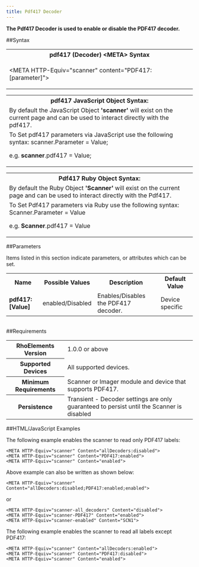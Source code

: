 ```yaml
---
title: Pdf417 Decoder
---
```



<b>
The Pdf417 Decoder is used to enable or disable the PDF417 decoder.
</b>

##Syntax

<table class="re-table"><tr><th class="tableHeading">pdf417 (Decoder) &lt;META&gt; Syntax
</th></tr><tr><td class="clsSyntaxCells clsOddRow"><p>&lt;META HTTP-Equiv="scanner" content="PDF417:[parameter]"&gt;</p></td></tr></table>
<table class="re-table"><tr><th class="tableHeading">pdf417 JavaScript Object Syntax:</th></tr><tr><td class="clsSyntaxCells clsOddRow">
By default the JavaScript Object <b>'scanner'</b> will exist on the current page and can be used to interact directly with the pdf417.
</td></tr><tr><td class="clsSyntaxCells clsEvenRow">
To Set pdf417 parameters via JavaScript use the following syntax: scanner.Parameter = Value;
<P />e.g. <b>scanner</b>.pdf417 = Value;
</td></tr></table>
<table class="re-table"><tr><th class="tableHeading">Pdf417 Ruby Object Syntax:</th></tr><tr><td class="clsSyntaxCells clsOddRow">
By default the Ruby Object <b>'Scanner'</b> will exist on the current page and can be used to interact directly with the Pdf417.
</td></tr><tr><td class="clsSyntaxCells clsEvenRow">
To Set Pdf417 parameters via Ruby use the following syntax: Scanner.Parameter = Value
<P />e.g. <b>Scanner</b>.pdf417 = Value
</td></tr></table>



##Parameters


Items listed in this section indicate parameters, or attributes which can be set.
<table class="re-table"><col width="20%" /><col width="20%" /><col width="38%" /><col width="22%" /><tr><th class="tableHeading">Name</th><th class="tableHeading">Possible Values</th><th class="tableHeading">Description</th><th class="tableHeading">Default Value</th></tr><tr><td class="clsSyntaxCells clsOddRow"><b>pdf417:[Value]
</b></td><td class="clsSyntaxCells clsOddRow">enabled/Disabled</td><td class="clsSyntaxCells clsOddRow">Enables/Disables the PDF417 decoder.</td><td class="clsSyntaxCells clsOddRow">Device specific</td></tr></table>
<table class="re-table"><col width="78%" /><col width="8%" /><col width="1%" /><col width="5%" /><col width="1%" /><col width="5%" /><col width="2%" /></table>





##Requirements

<table class="re-table"><tr><th class="tableHeading">RhoElements Version</th><td class="clsSyntaxCell clsEvenRow">1.0.0 or above
</td></tr><tr><th class="tableHeading">Supported Devices</th><td class="clsSyntaxCell clsOddRow">All supported devices.</td></tr><tr><th class="tableHeading">Minimum Requirements</th><td class="clsSyntaxCell clsOddRow">Scanner or Imager module and device that supports PDF417.</td></tr><tr><th class="tableHeading">Persistence</th><td class="clsSyntaxCell clsEvenRow">Transient - Decoder settings are only guaranteed to persist until the Scanner is disabled</td></tr></table>


##HTML/JavaScript Examples

The following example enables the scanner to read only PDF417 labels:

	<META HTTP-Equiv="scanner" Content="allDecoders:disabled">
	<META HTTP-Equiv="scanner" Content="PDF417:enabled">
	<META HTTP-Equiv="scanner" Content="enabled">
	
Above example can also be written as shown below:

	<META HTTP-Equiv="scanner" Content="allDecoders:disabled;PDF417:enabled;enabled">
	
or

	<META HTTP-Equiv="scanner-all_decoders" Content="disabled">
	<META HTTP-Equiv="scanner-PDF417" Content="enabled">
	<META HTTP-Equiv="scanner-enabled" Content="SCN1">
	
The following example enables the scanner to read all labels except PDF417:

	<META HTTP-Equiv="scanner" Content="allDecoders:enabled">
	<META HTTP-Equiv="scanner" Content="PDF417:disabled">
	<META HTTP-Equiv="scanner" Content="enabled">
	



